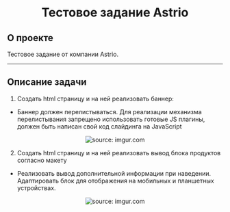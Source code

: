 <h1 align="center"> Тестовое задание Astrio</h1>

## О проекте
Тестовое задание от компании Astrio.

---
## Описание задачи
1) Создать html страницу и на ней реализовать баннер:

- Баннер должен перелистываться. Для реализации механизма перелистывания запрещено использовать готовые JS плагины, должен быть написан свой код слайдинга на JavaSсript
<p align="center">
  <img src="https://i.imgur.com/45HitzO.png" title="source: imgur.com" align="center"/>
</p>

2) Создать html страницу и на ней реализовать вывод блока продуктов согласно макету
- Реализовать вывод дополнительной информации при наведении.
Адаптировать блок для отображения на мобильных и планшетных устройствах.
<p align="center">
  <img src="https://i.imgur.com/cSWccAg.png" title="source: imgur.com" />
</p>


